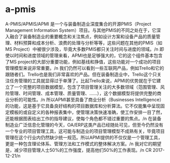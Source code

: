 # a-pmis
A-PMIS/APMIS/APMI 是一个与装备制造业深度集合的开源PMIS（Project Management Information System）项目。与其他PMIS的不同之处在于，它深入融合了装备制造业的重要概念和关注焦点，例如设计方案和设备产品的质量管理、材料预算和成本分析、浪费的处理与分析等等，这些问题在其他的PMIS（如MS Project）中被很少涉及，毕竟大多数PMIS都只关注时间与进度的领域。/n
即使以时间和进度领域的管理来看，APMI也是足够强大的，它的这个组件基本包含了MS project的大部分重要功能，例如基线和挣值，这些功能对一个成功的项目管理模型来说非常重要。/n
我们仍然可以看到一些互联网产品，例如Trello和它的跟随者们。Trello也是我们非常喜欢的产品。但在装备制造业中，Trello这个只关注任务管理的工具就显得过于单薄了。比起Trello来说，APMI的优势就在于它建立了一个完整的项目数据模型，包含了项目管理关注的大多数领域（范围管理、风险管理、时间管理、成本管理、质量管理、……），这个数据模型将提供完整的商业分析的可能性。/n
所以APMI甚至具备了商业分析（Businesses Intelligence）的功能，这是基于它具备良好结构的项目数据库和分析算法。它不仅能集中呈现固定模板的或自定义的各种报表集中，使管理决策快速准确，使工作安排一目了然，还能根据图表给出工作的指导建议，使每个角色都不错过重要的焦点。/n
在装备制造业广泛信息化管理的今天，OA/ERP这类产品已经随处可见，但至今仍然没有一个专业的项目管理工具，这可能与制造业的项目管理模型不成熟有关，毕竟项目管理在这个行业内仍然缺少统一规范。所以APMI提供的不仅仅是一个管理工具，更是一种包含理论体系、管理方法和工作模式的整体解决方案。/n
我对它的期望是，减少项目管理人士50%的工作强度，提高他们50%的工作表现。/n
CR 2017-12-21/n
